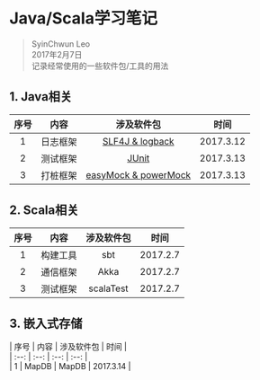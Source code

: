 # Java/Scala学习笔记    
> SyinChwun Leo      
> 2017年2月7日    
> 记录经常使用的一些软件包/工具的用法

## 1. Java相关    

| 序号 | 内容 | 涉及软件包 |  时间 |        
| :--: | :--: | :--: | :--: |       
|  1   | 日志框架  | [SLF4J & logback](./logback.md) | 2017.3.12 |    
|  2   | 测试框架  | [JUnit](./junit.md) | 2017.3.13 |    
|  3   | 打桩框架  | [easyMock & powerMock](./powermock.md) | 2017.3.13 |


## 2. Scala相关    

| 序号 | 内容 | 涉及软件包 | 时间 |    
| :--: | :--: | :--: | :--: |    
|  1   |  构建工具 | sbt  | 2017.2.7 |    
|  2   |  通信框架 | Akka | 2017.2.7 |    
|  3   |  测试框架 | scalaTest | 2017.2.7 |

## 3. 嵌入式存储     

| 序号 | 内容 | 涉及软件包 | 时间 |      
| :--: | :--: | :--: | :--: |    
| 1 | MapDB | MapDB | 2017.3.14 |    
